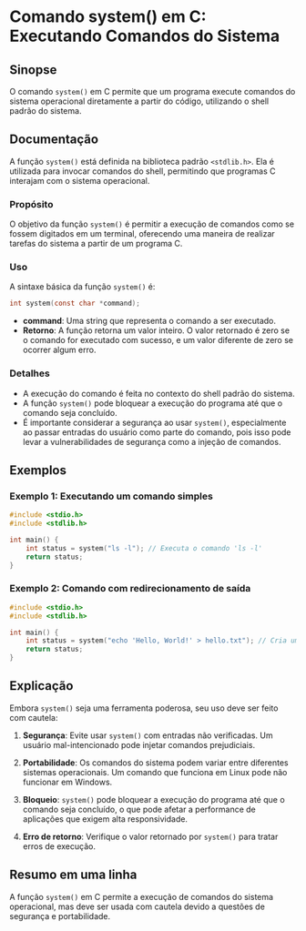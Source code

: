 <!--
Meta Description: # Comando system() em C: Executando Comandos do Sistema ## Sinopse O comando `system()` em C permite que um programa execute comandos do sistema opera...
Meta Keywords: system, comando, comandos, sistema, que
-->

# Comando system() em C: Executando Comandos do Sistema

## Sinopse
O comando `system()` em C permite que um programa execute comandos do sistema operacional diretamente a partir do código, utilizando o shell padrão do sistema.

## Documentação
A função `system()` está definida na biblioteca padrão `<stdlib.h>`. Ela é utilizada para invocar comandos do shell, permitindo que programas C interajam com o sistema operacional.

### Propósito
O objetivo da função `system()` é permitir a execução de comandos como se fossem digitados em um terminal, oferecendo uma maneira de realizar tarefas do sistema a partir de um programa C.

### Uso
A sintaxe básica da função `system()` é:

```c
int system(const char *command);
```

- **command**: Uma string que representa o comando a ser executado.
- **Retorno**: A função retorna um valor inteiro. O valor retornado é zero se o comando for executado com sucesso, e um valor diferente de zero se ocorrer algum erro.

### Detalhes
- A execução do comando é feita no contexto do shell padrão do sistema.
- A função `system()` pode bloquear a execução do programa até que o comando seja concluído.
- É importante considerar a segurança ao usar `system()`, especialmente ao passar entradas do usuário como parte do comando, pois isso pode levar a vulnerabilidades de segurança como a injeção de comandos.

## Exemplos

### Exemplo 1: Executando um comando simples
```c
#include <stdio.h>
#include <stdlib.h>

int main() {
    int status = system("ls -l"); // Executa o comando 'ls -l'
    return status;
}
```

### Exemplo 2: Comando com redirecionamento de saída
```c
#include <stdio.h>
#include <stdlib.h>

int main() {
    int status = system("echo 'Hello, World!' > hello.txt"); // Cria um arquivo com a mensagem
    return status;
}
```

## Explicação
Embora `system()` seja uma ferramenta poderosa, seu uso deve ser feito com cautela:

1. **Segurança**: Evite usar `system()` com entradas não verificadas. Um usuário mal-intencionado pode injetar comandos prejudiciais.
   
2. **Portabilidade**: Os comandos do sistema podem variar entre diferentes sistemas operacionais. Um comando que funciona em Linux pode não funcionar em Windows.

3. **Bloqueio**: `system()` pode bloquear a execução do programa até que o comando seja concluído, o que pode afetar a performance de aplicações que exigem alta responsividade.

4. **Erro de retorno**: Verifique o valor retornado por `system()` para tratar erros de execução.

## Resumo em uma linha
A função `system()` em C permite a execução de comandos do sistema operacional, mas deve ser usada com cautela devido a questões de segurança e portabilidade.